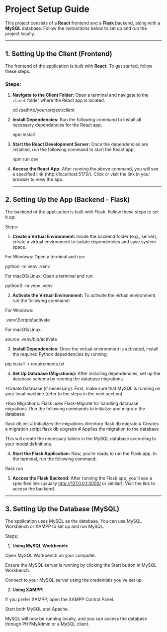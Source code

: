 # Project Setup Guide

This project consists of a **React** frontend and a **Flask** backend, along with a **MySQL** database. Follow the instructions below to set up and run the project locally.

---

## **1. Setting Up the Client (Frontend)**

The frontend of the application is built with **React**. To get started, follow these steps:

### Steps:

1. **Navigate to the Client Folder:**
   Open a terminal and navigate to the `client` folder where the React app is located.

   cd /path/to/your/project/client

2. **Install Dependencies:**
   Run the following command to install all necessary dependencies for the React app.

   npm install

3. **Start the React Development Server:**
   Once the dependencies are installed, run the following command to start the React app.

   npm run dev

4. **Access the React App:**
   After running the above command, you will see a specified link (http://localhost:5173/). Click or visit the link in your browser to view the app.

   ---

## **2. Setting Up the App (Backend - Flask)**

The backend of the application is built with Flask. Follow these steps to set it up:

Steps:

1. **Create a Virtual Environment:**
   Inside the backend folder (e.g., server), create a virtual environment to isolate dependencies and save system space.

For Windows:
Open a terminal and run:

python -m venv .venv

For macOS/Linux:
Open a terminal and run:

python3 -m venv .venv

2. **Activate the Virtual Environment:**
   To activate the virtual environment, run the following command:

For Windows:

.venv\Scripts\activate

For macOS/Linux:

source .venv/bin/activate

3. **Install Dependencies:**
   Once the virtual environment is activated, install the required Python dependencies by running:

pip install -r requirements.txt

4. **Set Up Database (Migrations):**
   After installing dependencies, set up the database schema by running the database migrations.

\*Create Database (if necessary):
First, make sure that MySQL is running on your local machine (refer to the steps in the next section).

\*Run Migrations:
Flask uses Flask-Migrate for handling database migrations. Run the following commands to initialize and migrate the database:

flask db init # Initializes the migrations directory
flask db migrate # Creates a migration script
flask db upgrade # Applies the migration to the database

This will create the necessary tables in the MySQL database according to your model definitions.

4. **Start the Flask Application:**
   Now, you’re ready to run the Flask app. In the terminal, run the following command:

flask run

5. **Access the Flask Backend:**
   After running the Flask app, you'll see a specified link (usually http://127.0.0.1:5000/ or similar). Visit the link to access the backend.

---

## 3. **Setting Up the Database (MySQL)**

The application uses MySQL as the database. You can use MySQL Workbench or XAMPP to set up and run MySQL.

Steps:

1. **Using MySQL Workbench:**

Open MySQL Workbench on your computer.

Ensure the MySQL server is running by clicking the Start button in MySQL Workbench.

Connect to your MySQL server using the credentials you’ve set up.

2. **Using XAMPP:**

If you prefer XAMPP, open the XAMPP Control Panel.

Start both MySQL and Apache.

MySQL will now be running locally, and you can access the database through PHPMyAdmin or a MySQL client.
